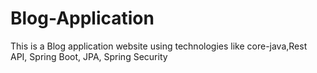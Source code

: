 # Blog-Application
This is a Blog application website using technologies like core-java,Rest API, Spring Boot, JPA, Spring Security
